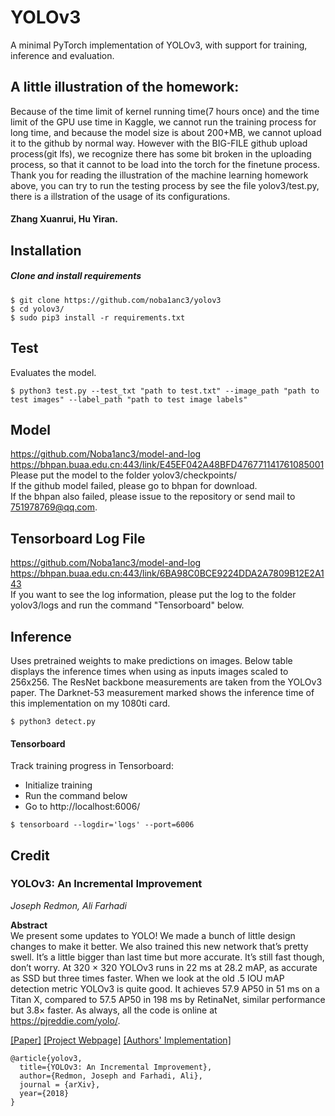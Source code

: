 # YOLOv3
A minimal PyTorch implementation of YOLOv3, with support for training, inference and evaluation.

## A little illustration of the homework:
  Because of the time limit of kernel running time(7 hours once) and the time limit of the GPU use time in Kaggle, we cannot run the training process for long time, and because the model size is about 200+MB, we cannot upload it to the github by normal way. However with the BIG-FILE github upload process(git lfs), we recognize there has some bit broken in the uploading process, so that it cannot to be load into the torch for the finetune process.    
  Thank you for reading the illustration of the machine learning homework above, you can try to run the testing process by see the file yolov3/test.py, there is a illstration of the usage of its configurations.
#### Zhang Xuanrui, Hu Yiran.

## Installation
##### Clone and install requirements
    $ git clone https://github.com/noba1anc3/yolov3
    $ cd yolov3/
    $ sudo pip3 install -r requirements.txt
    
## Test
Evaluates the model.

    $ python3 test.py --test_txt "path to test.txt" --image_path "path to test images" --label_path "path to test image labels"

## Model
  https://github.com/Noba1anc3/model-and-log
  https://bhpan.buaa.edu.cn:443/link/E45EF042A48BFD476771141761085001  
  Please put the model to the folder yolov3/checkpoints/  
  If the github model failed, please go to bhpan for download.  
  If the bhpan also failed, please issue to the repository or send mail to 751978769@qq.com.  

## Tensorboard Log File
  https://github.com/Noba1anc3/model-and-log
  https://bhpan.buaa.edu.cn:443/link/6BA98C0BCE9224DDA2A7809B12E2A143  
  If you want to see the log information, please put the log to the folder yolov3/logs and run the command "Tensorboard" below.  

## Inference
Uses pretrained weights to make predictions on images. Below table displays the inference times when using as inputs images scaled to 256x256. The ResNet backbone measurements are taken from the YOLOv3 paper. The Darknet-53 measurement marked shows the inference time of this implementation on my 1080ti card.

    $ python3 detect.py

#### Tensorboard
Track training progress in Tensorboard:
* Initialize training
* Run the command below
* Go to http://localhost:6006/

```
$ tensorboard --logdir='logs' --port=6006
```

## Credit

### YOLOv3: An Incremental Improvement
_Joseph Redmon, Ali Farhadi_ <br>

**Abstract** <br>
We present some updates to YOLO! We made a bunch
of little design changes to make it better. We also trained
this new network that’s pretty swell. It’s a little bigger than
last time but more accurate. It’s still fast though, don’t
worry. At 320 × 320 YOLOv3 runs in 22 ms at 28.2 mAP,
as accurate as SSD but three times faster. When we look
at the old .5 IOU mAP detection metric YOLOv3 is quite
good. It achieves 57.9 AP50 in 51 ms on a Titan X, compared
to 57.5 AP50 in 198 ms by RetinaNet, similar performance
but 3.8× faster. As always, all the code is online at
https://pjreddie.com/yolo/.

[[Paper]](https://pjreddie.com/media/files/papers/YOLOv3.pdf) [[Project Webpage]](https://pjreddie.com/darknet/yolo/) [[Authors' Implementation]](https://github.com/pjreddie/darknet)

```
@article{yolov3,
  title={YOLOv3: An Incremental Improvement},
  author={Redmon, Joseph and Farhadi, Ali},
  journal = {arXiv},
  year={2018}
}
```
